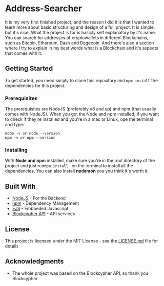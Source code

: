 # Address-Searcher

It is my very first finished project, and the reason I did it is that I wanted to learn more about basic structuring and design of a full project. It is simple, but it's nice. What the project is for is basicly self explanatory by it's name. You can search for addresses of cryptowallets in different Blockchains, such as Bitcoin, Ethereum, Dash and Dogecoin. And there's also a section where I try to explain in my best words what is a Blockchain and it's aspects that comes with it. 


## Getting Started

To get started, you need simply to clone this repository and ```npm install``` the dependencies for this project.

### Prerequisites

The prerequisites are NodeJS (preferebly v8 and up) and npm (that usually comes with NodeJS). When you got the Node and npm installed, if you want to check if they're installed and you're in a mac or Linux, ope the terminal and type:
```
node -v or node --version
npm -v or npm --version
```
### Installing

With **Node and npm** installed, make sure you're in the root directory of the project and just run```npm install ``` on the terminal to install all the dependencies. You can also install **nodemon** you you think it's worth it.

## Built With

* [NodeJS](https://nodejs.org/en/) - For the Backend
* [npm](https://www.npmjs.com/) - Dependency Management
* [EJS](http://ejs.co/) - Embbeded Javascript
* [Blockcypher API](https://www.blockcypher.com/dev/) - API services

## License

This project is licensed under the MIT License - see the [LICENSE.md](LICENSE.md) file for details

## Acknowledgments

* The whole project was based on the Blockcypher API, so thank you Blockcypher
